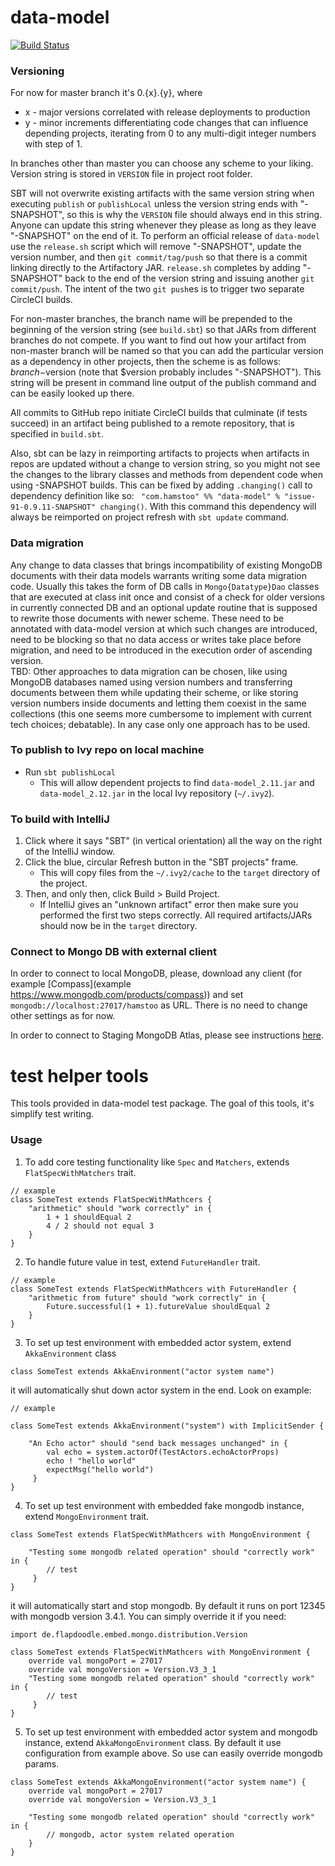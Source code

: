 # data-model 
[![Build Status](https://travis-ci.com/Hamstoo/data-model.svg?token=xd1gp2qpdDzhSg2aLb68&branch=master)](https://travis-ci.com/Hamstoo/data-model)
### Versioning
For now for master branch it's 0.{x}.{y}, where
* x - major versions correlated with release deployments to production
* y - minor increments differentiating code changes that can influence depending projects, iterating from 0 to any 
multi-digit integer numbers with step of 1.

In branches other than master you can choose any scheme to your liking. Version string is stored in `VERSION` file in
project root folder. 

SBT will not overwrite existing artifacts with the same version string when executing `publish` or `publishLocal` unless
the version string ends with "-SNAPSHOT", so this is why the `VERSION` file should always end in this string.  Anyone
can update this string whenever they please as long as they leave "-SNAPSHOT" on the end of it.  To perform an official
release of `data-model` use the `release.sh` script which will remove "-SNAPSHOT", update the version number, and then
`git commit/tag/push` so that there is a commit linking directly to the Artifactory JAR.  `release.sh`
completes by adding "-SNAPSHOT" back to the end of the version string and issuing another `git commit/push`.  The
intent of the two `git push`es is to trigger two separate CircleCI builds.

For non-master branches, the branch name will be prepended to the beginning of the version string (see `build.sbt`) so
that JARs from different branches do not compete.  If you want to find out how your 
artifact from non-master branch will be named so that you can add the particular version as a dependency in other 
projects, then the scheme is as follows: $branch-$version (note that $version probably includes "-SNAPSHOT"). This
string will be present in command line output of the publish command and can be easily looked up there.

All commits to GitHub repo initiate CircleCI builds that culminate (if tests succeed) in an artifact being published to 
a remote repository, that is specified in `build.sbt`.

Also, sbt can be lazy in reimporting artifacts to projects when artifacts in repos are updated without a change to 
version string, so you might not see the changes to the library classes and methods from dependent code when using 
-SNAPSHOT builds. This can be fixed by adding `.changing()` call to dependency definition like so: ```
"com.hamstoo" %% "data-model" % "issue-91-0.9.11-SNAPSHOT" changing()```. With this command this 
dependency will always be reimported on project refresh with `sbt update` command.

### Data migration
Any change to data classes that brings incompatibility of existing MongoDB documents with their data models warrants 
writing some data migration code. Usually this takes the form of DB calls in `Mongo{Datatype}Dao` classes that are 
executed at class init once and consist of a check for older versions in currently connected DB and an optional update 
routine that is supposed to rewrite those documents with newer scheme. These need to be annotated with data-model 
version at which such changes are introduced, need to be blocking so that no data access or writes take place before 
migration, and need to be introduced in the execution order of ascending version.  
TBD: Other approaches to data migration can be chosen, like using MongoDB databases named using version numbers and 
transferring documents between them while updating their scheme, or like storing version numbers inside documents and
letting them coexist in the same collections (this one seems more cumbersome to implement with current tech choices;
debatable). In any case only one approach has to be used.

### To publish to Ivy repo on local machine
* Run `sbt publishLocal`
  * This will allow dependent projects to find `data-model_2.11.jar` and `data-model_2.12.jar` in the local Ivy 
  repository (`~/.ivy2`).

### To build with IntelliJ
1. Click where it says "SBT" (in vertical orientation) all the way on the right of the IntelliJ window.
2. Click the blue, circular Refresh button in the "SBT projects" frame.
    * This will copy files from the `~/.ivy2/cache` to the `target` directory of the project. 
3. Then, and only then, click Build > Build Project.
    * If IntelliJ gives an "unknown artifact" error then make sure you performed the first two steps correctly. All 
    required artifacts/JARs should now be in the `target` directory.

### Connect to Mongo DB with external client
In order to connect to local MongoDB, please, download any client (for example 
[Compass](example https://www.mongodb.com/products/compass)) and set `mongodb://localhost:27017/hamstoo` as URL. There 
is no need to change other settings as for now.

In order to connect to Staging MongoDB Atlas, please see instructions 
[here](https://cloud.mongodb.com/v2/59a86128d383ad301cf45981#clusters/connect?clusterId=mongo-cluster-useast1).
# test helper tools
This tools provided in data-model test package. The goal of this tools, it's simplify test writing.
### Usage
1. To add core testing functionality like `Spec` and `Matchers`, extends `FlatSpecWithMatchers` trait.
```
// example 
class SomeTest extends FlatSpecWithMathcers {
    "arithmetic" should "work correctly" in {
        1 + 1 shouldEqual 2
        4 / 2 should not equal 3
    }
}
```
2. To handle future value in test, extend `FutureHandler` trait.
```
// example
class SomeTest extends FlatSpecWithMathcers with FutureHandler {
    "arithmetic from future" should "work correctly" in {
        Future.successful(1 + 1).futureValue shouldEqual 2
    }
}
```
3. To set up test environment with embedded actor system, extend `AkkaEnvironment` class
```
class SomeTest extends AkkaEnvironment("actor system name")
```
it will automatically shut down actor system in the end. Look on example:
```
// example

class SomeTest extends AkkaEnvironment("system") with ImplicitSender {

    "An Echo actor" should "send back messages unchanged" in {
        val echo = system.actorOf(TestActors.echoActorProps)
        echo ! "hello world"
        expectMsg("hello world")
     }   
}
```
4. To set up test environment with embedded fake mongodb instance, extend `MongoEnvironment` trait.
```
class SomeTest extends FlatSpecWithMathcers with MongoEnvironment {

    "Testing some mongodb related operation" should "correctly work" in {
        // test
     }   
}
```
it will automatically start and stop mongodb. By default it runs on port 12345 with mongodb version 3.4.1.
You can simply override it if you need:
```
import de.flapdoodle.embed.mongo.distribution.Version

class SomeTest extends FlatSpecWithMathcers with MongoEnvironment {
    override val mongoPort = 27017
    override val mongoVersion = Version.V3_3_1
    "Testing some mongodb related operation" should "correctly work" in {
        // test
     }   
}
```
5. To set up test environment with embedded actor system and mongodb instance, extend `AkkaMongoEnvironment` class. By default it use configuration from example above. So use can easily override mongodb params.
```
class SomeTest extends AkkaMongoEnvironment("actor system name") {
    override val mongoPort = 27017
    override val mongoVersion = Version.V3_3_1
    
    "Testing some mongodb related operation" should "correctly work" in {
        // mongodb, actor system related operation
    }   
}
```
